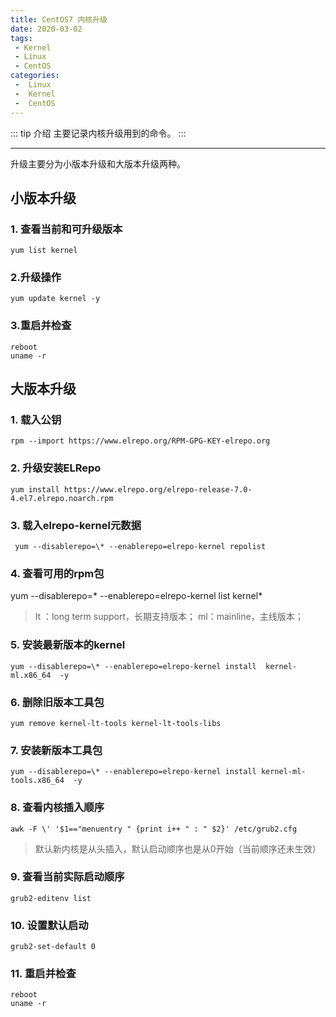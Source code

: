 ```yaml
---
title: CentOS7 内核升级
date: 2020-03-02
tags:
 - Kernel
 - Linux
 - CentOS 
categories:
 -  Linux
 -  Kernel
 -  CentOS
---
```


::: tip 介绍
主要记录内核升级用到的命令。
:::

----------
升级主要分为小版本升级和大版本升级两种。

## 小版本升级 ##
### 1. 查看当前和可升级版本 ###
    yum list kernel
### 2.升级操作 ###
    yum update kernel -y
### 3.重启并检查 ###
    reboot
    uname -r
    
## 大版本升级 ##
### 1. 载入公钥 ###
    rpm --import https://www.elrepo.org/RPM-GPG-KEY-elrepo.org
### 2. 升级安装ELRepo ###
    yum install https://www.elrepo.org/elrepo-release-7.0-4.el7.elrepo.noarch.rpm
### 3. 载入elrepo-kernel元数据 ###
     yum --disablerepo=\* --enablerepo=elrepo-kernel repolist
### 4. 查看可用的rpm包 ###
yum --disablerepo=\* --enablerepo=elrepo-kernel list kernel*
> lt  ：long term support，长期支持版本；
> ml：mainline，主线版本；
### 5. 安装最新版本的kernel ###

    yum --disablerepo=\* --enablerepo=elrepo-kernel install  kernel-ml.x86_64  -y
### 6. 删除旧版本工具包 ###
    yum remove kernel-lt-tools kernel-lt-tools-libs
### 7. 安装新版本工具包 ###
    yum --disablerepo=\* --enablerepo=elrepo-kernel install kernel-ml-tools.x86_64  -y
### 8. 查看内核插入顺序 ###
	awk -F \' '$1=="menuentry " {print i++ " : " $2}' /etc/grub2.cfg
> 默认新内核是从头插入，默认启动顺序也是从0开始（当前顺序还未生效）
### 9. 查看当前实际启动顺序 ###
    grub2-editenv list
### 10. 设置默认启动 ###
    grub2-set-default 0
### 11. 重启并检查 ###
    reboot
    uname -r
